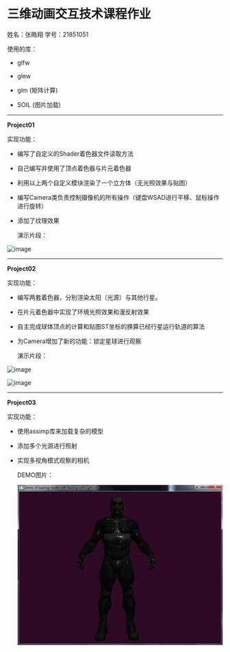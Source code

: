 # 三维动画交互技术课程作业

姓名：张皓翔
学号：21851051

使用的库：

- glfw

- glew

- glm (矩阵计算)

- SOIL (图片加载)

---

**Project01**

实现功能：

* 编写了自定义的Shader着色器文件读取方法

* 自己编写并使用了顶点着色器与片元着色器

* 利用以上两个自定义模块渲染了一个立方体（无光照效果与贴图）

* 编写Camera类负责控制摄像机的所有操作（键盘WSAD进行平移、鼠标操作进行旋转）

* 添加了纹理效果

  演示片段：

![image](https://github.com/wszhhx/MyImg/blob/master/project01DEMO.gif?raw=true)

---

**Project02**

实现功能：

- 编写两套着色器，分别渲染太阳（光源）与其他行星。

- 在片元着色器中实现了环境光照效果和漫反射效果

- 自主完成球体顶点的计算和贴图ST坐标的换算已经行星运行轨道的算法

- 为Camera增加了新的功能：锁定星球进行观察

  演示片段：

![image](https://github.com/wszhhx/MyImg/blob/master/project02DEMO.gif?raw=true)

![image](https://github.com/wszhhx/MyImg/blob/master/project02DEMO2.gif?raw=true)

---

**Project03**

实现功能：

- 使用assimp库来加载复杂的模型

- 添加多个光源进行照射

- 实现多视角模式观察的相机

  DEMO图片：

  ![image](https://github.com/wszhhx/MyImg/blob/master/Project03DEMO.png?raw=true)

  
